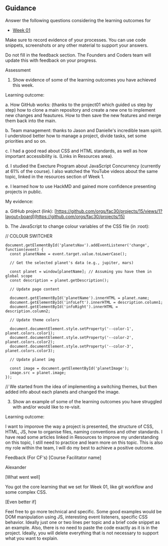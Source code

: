 ## Guidance

Answer the following questions considering the learning outcomes for

- [Week 01](https://learn.foundersandcoders.com/course/syllabus/developer/week01-project01-basics/learning-outcomes/)
  
Make sure to record evidence of your processes. You can use code snippets, screenshots or any other material to support your answers.

Do not fill in the feedback section. The Founders and Coders team will update this with feedback on your progress.

Assessment
1. Show evidence of some of the learning outcomes you have achieved this week.

Learning outcome:

a. How GitHub works: (thanks to the project01 which guided us step by step) how to clone a main repository and create a new one to implement new changes and feautures. How to then save the new features and merge them back into the main.

b. Team management: thanks to Jason and Danielle's incredible team spirit. I understood better how to manage a project, divide tasks, set some priorities and so on.

c. I had a good read about CSS and HTML standards, as well as how important accessibility is. (Links in Resources area).

d. I studied the Execture Program about JavaScript Concurrency (currently at 61% of the course). I also watched the YouTube videos about the same topic, linked in the resources section of Week 1.

e. I learned how to use HackMD and gained more confidence presenting projects in public.

My evidence:

a. GitHub project (link): [https://github.com/orgs/fac30/projects/15/views/1?layout=board](https://github.com/orgs/fac30/projects/15)

b. The JavaScript to change colour variables of the CSS file (in :root): 

// COLOUR SWITCHER
```
document.getElementById('planetsNav').addEventListener('change', function(event) {
  const planetName = event.target.value.toLowerCase();
 
  // Get the selected planet's data (e.g., jupiter, mars)
  
  const planet = window[planetName]; // Assuming you have them in global scope
  const description = planet.getDescription();

  // Update page content
  
  document.getElementById('planetName').innerHTML = planet.name;
  document.getElementById('infoLeft').innerHTML = description.column1;
  document.getElementById('infoRight').innerHTML = description.column2;

  // Update theme colors
  
  document.documentElement.style.setProperty('--color-1', planet.colors.color1);
  document.documentElement.style.setProperty('--color-2', planet.colors.color2);
  document.documentElement.style.setProperty('--color-3', planet.colors.color3);

  // Update planet img
  
  const image = document.getElementById('planetImage');
  image.src = planet.image;
});
```
// We started from the idea of implementing a switching themes, but then added info about each planets and changed the image.


3. Show an example of some of the learning outcomes you have struggled with and/or would like to re-visit.

Learning outcome:

I want to imporove the way a project is presented, the structure of CSS, HTML, JS, how to organise files, naming conventions and other standards. I have read some articles linked in Resources to improve my understanding on this topic, I still need to practice and learn more on this topic. This is also my role within the team, I will do my best to achieve a positive outcome.

Feedback (For CF's)
[Course Facilitator name]

Alexander

[What went well]

You got the core learning that we set for Week 01, like git workflow and some complex CSS.

[Even better if]

Feel free to go more technical and specific. Some good examples would be DOM manipulation using JS, interesting event listeners, specific CSS behavior.
Ideally just one or two lines per topic and a brief code snippet as an example.
Also, there is no need to paste the code exactly as it is in the project. Ideally, you will delete everything that is not necessary to support what you want to explain.
